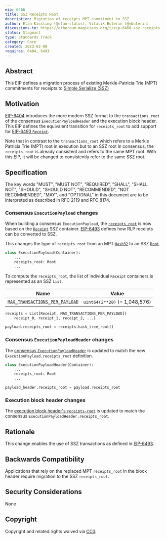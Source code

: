 ```yaml
---
eip: 6466
title: SSZ Receipts Root
description: Migration of receipts MPT commitment to SSZ
author: Etan Kissling (@etan-status), Vitalik Buterin (@vbuterin)
discussions-to: https://ethereum-magicians.org/t/eip-6466-ssz-receipts-root/12884
status: Stagnant
type: Standards Track
category: Core
created: 2023-02-08
requires: 6404, 6493
---
```


## Abstract

This EIP defines a migration process of existing Merkle-Patricia Trie (MPT) commitments for receipts to [Simple Serialize (SSZ)](https://github.com/ethereum/consensus-specs/blob/ef434e87165e9a4c82a99f54ffd4974ae113f732/ssz/simple-serialize.md)

## Motivation

[EIP-6404](./eip-6404.md) introduces the more modern SSZ format to the `transactions_root` of the consensus `ExecutionPayloadHeader` and the execution block header. This EIP defines the equivalent transition for `receipts_root` to add support for [EIP-6493 `Receipt`](./eip-6493.md).

Note that in contrast to the `transactions_root` which refers to a Merkle Patricia Trie (MPT) root in execution but to an SSZ root in consensus, the `receipts_root` is already consistent and refers to the same MPT root. With this EIP, it will be changed to consistently refer to the same SSZ root.

## Specification

The key words "MUST", "MUST NOT", "REQUIRED", "SHALL", "SHALL NOT", "SHOULD", "SHOULD NOT", "RECOMMENDED", "NOT RECOMMENDED", "MAY", and "OPTIONAL" in this document are to be interpreted as described in RFC 2119 and RFC 8174.

### Consensus `ExecutionPayload` changes

When building a consensus `ExecutionPayload`, the [`receipts_root`](https://github.com/ethereum/consensus-specs/blob/ef434e87165e9a4c82a99f54ffd4974ae113f732/specs/capella/beacon-chain.md#executionpayload) is now based on the [`Receipt`](./eip-6493.md) SSZ container. [EIP-6493](./eip-6493.md) defines how RLP receipts can be converted to SSZ.

This changes the type of `receipts_root` from an MPT [`Hash32`](https://github.com/ethereum/consensus-specs/blob/ef434e87165e9a4c82a99f54ffd4974ae113f732/specs/phase0/beacon-chain.md#custom-types) to an SSZ [`Root`](https://github.com/ethereum/consensus-specs/blob/ef434e87165e9a4c82a99f54ffd4974ae113f732/specs/phase0/beacon-chain.md#custom-types).

```python
class ExecutionPayload(Container):
    ...
    receipts_root: Root
    ...
```

To compute the `receipts_root`, the list of individual `Receipt` containers is represented as an SSZ `List`.

| Name | Value |
| - | - |
| [`MAX_TRANSACTIONS_PER_PAYLOAD`](https://github.com/ethereum/consensus-specs/blob/ef434e87165e9a4c82a99f54ffd4974ae113f732/specs/bellatrix/beacon-chain.md#execution) | `uint64(2**20)` (= 1,048,576) |

```python
receipts = List[Receipt, MAX_TRANSACTIONS_PER_PAYLOAD](
    receipt_0, receipt_1, receipt_2, ...)

payload.receipts_root = receipts.hash_tree_root()
```

### Consensus `ExecutionPayloadHeader` changes

The [consensus `ExecutionPayloadHeader`](https://github.com/ethereum/consensus-specs/blob/ef434e87165e9a4c82a99f54ffd4974ae113f732/specs/capella/beacon-chain.md#executionpayloadheader) is updated to match the new `ExecutionPayload.receipts_root` definition.

```python
class ExecutionPayloadHeader(Container):
    ...
    receipts_root: Root
    ...
```

```python
payload_header.receipts_root = payload.receipts_root
```

### Execution block header changes

The [execution block header's `receipts-root`](https://github.com/ethereum/devp2p/blob/6b259a7003b4bfb18365ba690f4b00ba8a26393b/caps/eth.md#block-encoding-and-validity) is updated to match the consensus `ExecutionPayloadHeader.receipts_root`.

## Rationale

This change enables the use of SSZ transactions as defined in [EIP-6493](./eip-6493.md).

## Backwards Compatibility

Applications that rely on the replaced MPT `receipts_root` in the block header require migration to the SSZ `receipts_root`.

## Security Considerations

None

## Copyright

Copyright and related rights waived via [CC0](../LICENSE.md).
